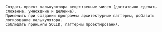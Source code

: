     Создать проект калькулятора вещественные чисел (достаточно сделать сложение, умножение и деление).
    Применить при создании программы архитектурные паттерны, добавить логирование калькулятора.
    Соблюдать принципы SOLID, паттерны проектирования.
